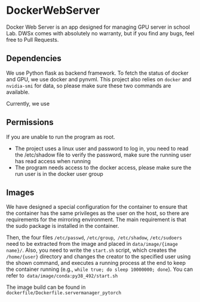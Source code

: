 # DockerWebServer

Docker Web Server is an app designed for managing GPU server in school Lab.
DWSx comes with absolutely no warranty, but if you find any bugs, feel free to Pull Requests.

## Dependencies

We use Python flask as backend framework.
To fetch the status of docker and GPU, we use docker and pynvml.
This project also relies on `docker` and `nvidia-smi` for data, so please make sure these two commands are available.

Currently, we use


## Permissions

If you are unable to run the program as root.
  + The project uses a linux user and password to log in, you need to read the /etc/shadow file to verify the password, make sure the running user has read access when running
  + The program needs access to the docker access, please make sure the run user is in the docker user group

## Images

We have designed a special configuration for the container to ensure that the container has the same privileges as the user on the host, so there are requirements for the mirroring environment.
The main requirement is that the sudo package is installed in the container.

Then, the four files `/etc/passwd`, `/etc/group`,` /etc/shadow`, `/etc/sudoers` need to be extracted from the image and placed in `data/image/{image name}/`. Also, you need to write the `start.sh` script, which creates the `/home/{user}` directory and changes the creator to the specified user using the shown command, and executes a running process at the end to keep the container running (e.g., `while true; do sleep 10000000; done`). You can refer to` data/image/conda:py38_492/start.sh`

The image build can be found in `dockerfile/Dockerfile.servermanager_pytorch`
